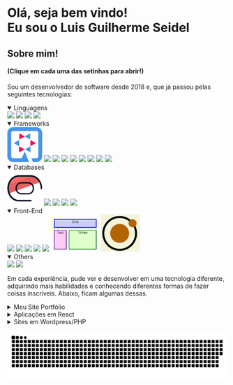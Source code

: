 <h1>
  Olá, seja bem vindo!<br/>
  Eu sou o Luis Guilherme Seidel
</h1>

<div>
  <h2>Sobre mim!</h2>
  <h4>(Clique em cada uma das setinhas para abrir!)</h4>

  <p>
    Sou um desenvolvedor de software desde 2018 e, que já passou pelas seguintes tecnologias:     
  </p>
    <details open>
      <summary>
         Linguagens
      </summary>
      <tr>
        <td><img src="https://cdn.jsdelivr.net/gh/devicons/devicon/icons/java/java-original-wordmark.svg" width=80px /></td>
        <td><img src="https://cdn.jsdelivr.net/gh/devicons/devicon/icons/php/php-plain.svg" width="80px" /></td>
        <td><img src="https://cdn.jsdelivr.net/gh/devicons/devicon/icons/javascript/javascript-original.svg" width="80px" /></td>
        <td><img src="https://cdn.jsdelivr.net/gh/devicons/devicon/icons/bash/bash-original.svg" width="80px" /></td>
      </tr>
    </details>
    <details open>
      <summary>
         Frameworks
      </summary>
      <tr>
        <td> <img src="./assets/icons/quarkus.png" width="80px"></td>
        <td> <img src="https://design.jboss.org/hibernate/logo/final/hibernate_logo_whitebkg_stacked.svg" width="80px"></td>
        <td> <img src="https://cdn.jsdelivr.net/gh/devicons/devicon/icons/spring/spring-original-wordmark.svg" width="80px" /></td>
        <td> <img src="https://cdn.jsdelivr.net/gh/devicons/devicon/icons/apache/apache-original-wordmark.svg" width="80px" /></td>
        <td> <img src="https://cdn.jsdelivr.net/gh/devicons/devicon/icons/react/react-original-wordmark.svg" width="80px" /></td>
        <td> <img src="https://cdn.jsdelivr.net/gh/devicons/devicon/icons/magento/magento-original.svg" width="80px" /></td>
        <td> <img src="https://cdn.jsdelivr.net/gh/devicons/devicon/icons/typescript/typescript-original.svg" width="80px" /></td>
        <td> <img src="https://cdn.jsdelivr.net/gh/devicons/devicon/icons/nodejs/nodejs-original.svg" width="80px" /></td>
        <td> <img src="https://cdn.jsdelivr.net/gh/devicons/devicon/icons/express/express-original.svg" width="80px" /> </td>
      </tr>
    </details>
     <details open>
      <summary>
         Databases
      </summary>
      <tr>
        <td> <img src="./assets/icons/oracle.png" width="80px" /></td>
        <td> <img src="https://cdn.jsdelivr.net/gh/devicons/devicon/icons/postgresql/postgresql-original-wordmark.svg" width="80px" /></td>
        <td> <img src="https://cdn.jsdelivr.net/gh/devicons/devicon/icons/microsoftsqlserver/microsoftsqlserver-plain.svg" width="80px" /></td>
        <td> <img src="https://cdn.jsdelivr.net/gh/devicons/devicon/icons/mysql/mysql-original-wordmark.svg"  width="80px"  /></td>
        <td> <img src="https://cdn.jsdelivr.net/gh/devicons/devicon/icons/sqlite/sqlite-original.svg" width="80px" /></td>
      </tr>
    </details>
    <details open>
      <summary>
        Front-End
      </summary>
      <tr>
        <td><img src="https://cdn.jsdelivr.net/gh/devicons/devicon/icons/html5/html5-plain-wordmark.svg" width="80px" /></td>
        <td><img src="https://cdn.jsdelivr.net/gh/devicons/devicon/icons/css3/css3-plain-wordmark.svg" width="80px" /></td>
        <td><img src="https://cdn.jsdelivr.net/gh/devicons/devicon/icons/sass/sass-original.svg" width="80px" /></td>
        <td> <img src="https://cdn.jsdelivr.net/gh/devicons/devicon/icons/bootstrap/bootstrap-original.svg" width="80px" /> </td>
        <td><img src="https://styled-components.com/logo.png" width="80px" /></td>
        <td><img src="./assets/icons/grid-template.png" width="110px" /></td>
        <td><img src="./assets/icons/atomic-design.png" width="90px" /></td>
      </tr>
    </details>
    <details open>
      <summary>
        Others
      </summary>
      <tr>
        <td><img src="https://cdn.jsdelivr.net/gh/devicons/devicon/icons/docker/docker-original-wordmark.svg" width="80px" /></td>
        <td><img src="https://cdn.jsdelivr.net/gh/devicons/devicon/icons/photoshop/photoshop-plain.svg" width="80px" /></td>
      </tr>
    </details>

  <p>
    Em cada experiência, pude ver e desenvolver em uma tecnologia diferente, adquirindo mais habilidades e conhecendo diferentes formas de fazer coisas inscríveis. Abaixo, ficam algumas dessas.
  </p>
</div>

<div>

<details>
    <summary>Meu Site Portfólio</summary>
    <br/>
    <div>
        <a href="https://luisseidel.netlify.app/" target="_blank">
          <img src="./assets/img/meusite.png">
        </a>
    </div>
</details>

<details>
    <summary>Aplicações em React</summary>
    <br/>
    <div>
        <a href="https://letmeask-c5ecc.web.app/" target="_blank">
          <img src="./assets/img/letmeask.png">
        </a>
    </div>
    <br/>
    <div>
        <a href="https://orkut-clone-mu.vercel.app/" target="_blank">
          <img src="./assets/img/orkut.png">
        </a>
    </div>
</details>


<details>
    <summary>Sites em Wordpress/PHP</summary>
    <br/>
    <div>
        <a href="https://mecanicagenesis.com.br/" target="_blank">
          <img src="./assets/img/mecgenesis.png">
        </a>
    </div>
    <br/>
    <div>
        <a href="https://pasqualottopneus.com.br/" target="_blank">
          <img src="./assets/img/pasqualottopneus.png">
        </a>
    </div>
    <br/>
    <div>
        <a href="https://piraipneus.com.br/" target="_blank">
          <img src="./assets/img/piraipneus.png">
        </a>
    </div>
</details>

</div>


![GitHub Snake dark](https://github.com/luisseidel/luisseidel/blob/output/github-contribution-grid-snake-dark.svg)

</div>
